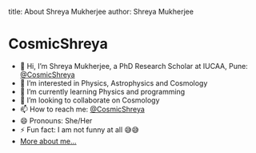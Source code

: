 title: About Shreya Mukherjee
author: Shreya Mukherjee

# CosmicShreya

* 👋 Hi, I’m Shreya Mukherjee, a PhD Research Scholar at IUCAA, Pune: [@CosmicShreya](https://github.com/CosmicShreya/CosmicShreya)
* 👀 I’m interested in Physics, Astrophysics and Cosmology
* 🌱 I’m currently learning Physics and programming
* 💞️ I’m looking to collaborate on Cosmology
* 📫 How to reach me: [@CosmicShreya](https://github.com/CosmicShreya/CosmicShreya)
* 😄 Pronouns: She/Her
* ⚡ Fun fact: I am not funny at all 😅😅
* [More about me...](./about.md)
